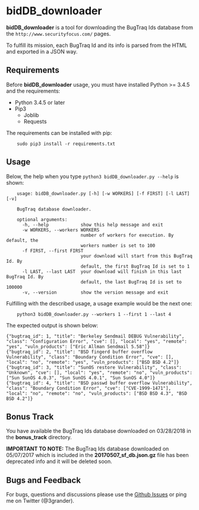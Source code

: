 # bidDB_downloader
**bidDB_downloader** is a tool for downloading the BugTraq Ids database from the `http://www.securityfocus.com/` pages.

To fulfill its mission, each BugTraq Id and its info is parsed from the HTML and exported in a JSON way.

## Requirements
Before **bidDB_downloader** usage, you must have installed Python >= 3.4.5 and the requirements:

* Python 3.4.5 or later
* Pip3
  * Joblib
  * Requests

The requirements can be installed with pip:
```
    sudo pip3 install -r requirements.txt
```

## Usage

Below, the help when you type `python3 bidDB_downloader.py --help` is shown:

```
    usage: bidDB_downloader.py [-h] [-w WORKERS] [-f FIRST] [-l LAST] [-v]

    BugTraq database downloader.

    optional arguments:
      -h, --help            show this help message and exit
      -w WORKERS, --workers WORKERS
                            number of workers for execution. By default, the
                            workers number is set to 100
      -f FIRST, --first FIRST
                            your download will start from this BugTraq Id. By
                            default, the first BugTraq Id is set to 1
      -l LAST, --last LAST  your download will finish in this last BugTraq Id. By
                            default, the last BugTraq Id is set to 100000
      -v, --version         show the version message and exit
```

Fulfilling with the described usage, a usage example would be the next one:
```
	python3 bidDB_downloader.py --workers 1 --first 1 --last 4
```

The expected output is shown below:
```
{"bugtraq_id": 1, "title": "Berkeley Sendmail DEBUG Vulnerability", "class": "Configuration Error", "cve": [], "local": "yes", "remote": "yes", "vuln_products": ["Eric Allman Sendmail 5.58"]}
{"bugtraq_id": 2, "title": "BSD fingerd buffer overflow Vulnerability", "class": "Boundary Condition Error", "cve": [], "local": "no", "remote": "yes", "vuln_products": ["BSD BSD 4.2"]}
{"bugtraq_id": 3, "title": "SunOS restore Vulnerability", "class": "Unknown", "cve": [], "local": "yes", "remote": "no", "vuln_products": ["Sun SunOS 4.0.3", "Sun SunOS 4.0.1", "Sun SunOS 4.0"]}
{"bugtraq_id": 4, "title": "BSD passwd buffer overflow Vulnerability", "class": "Boundary Condition Error", "cve": ["CVE-1999-1471"], "local": "no", "remote": "no", "vuln_products": ["BSD BSD 4.3", "BSD BSD 4.2"]}
```

## Bonus Track

You have available the BugTraq Ids database downloaded on 03/28/2018 in the **bonus_track** directory.

**IMPORTANT TO NOTE:** The BugTraq Ids database downloaded on 05/07/2017 which is included in the **20170507_sf_db.json.gz** file has been deprecated info and it will be deleted soon.

## Bugs and Feedback
For bugs, questions and discussions please use the [Github Issues](https://github.com/eliasgranderubio/bidDB_downloader/issues) or ping me on Twitter (@3grander).
